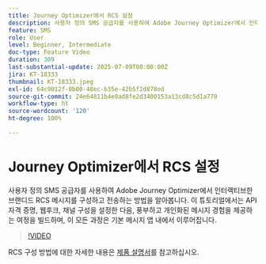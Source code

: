 ```yaml
---
title: Journey Optimizer에서 RCS 설정
description: 사용자 정의 SMS 공급자를 사용하여 Adobe Journey Optimizer에서 인터랙티브한 브랜디드 RCS 메시지를 구성하고 전송하는 방법을 알아봅니다. 이 튜토리얼에서는 API 자격 증명, 웹후크, 채널 구성을 설정한 다음, 풍부하고 개인화된 메시지 경험을 제공하는 여정을 빌드하며, 이 모든 과정은 기본 메시지 앱 내에서 이루어집니다.
feature: SMS
role: User
level: Beginner, Intermediate
doc-type: Feature Video
duration: 309
last-substantial-update: 2025-07-09T00:00:00Z
jira: KT-18333
thumbnail: KT-18333.jpeg
exl-id: 64c9012f-8b00-48ec-b35e-42b5f2d878ed
source-git-commit: 24e64811b4e0ad8fe2d3400153a13cd8c5d1a770
workflow-type: ht
source-wordcount: '120'
ht-degree: 100%

---
```


# Journey Optimizer에서 RCS 설정

사용자 정의 SMS 공급자를 사용하여 Adobe Journey Optimizer에서 인터랙티브한 브랜디드 RCS 메시지를 구성하고 전송하는 방법을 알아봅니다. 이 튜토리얼에서는 API 자격 증명, 웹후크, 채널 구성을 설정한 다음, 풍부하고 개인화된 메시지 경험을 제공하는 여정을 빌드하며, 이 모든 과정은 기본 메시지 앱 내에서 이루어집니다.

>[!VIDEO](https://video.tv.adobe.com/v/3464762/?learn=on&enablevpops&captions=kor)

RCS 구성 방법에 대한 자세한 내용은 [제품 설명서](https://experienceleague.adobe.com/ko/docs/journey-optimizer/using/channels/sms/configure-sms/sms-configuration)를 참고하십시오.
